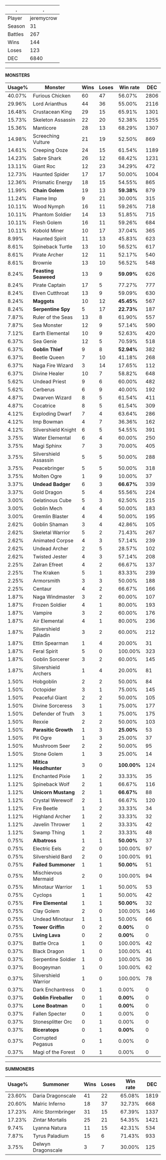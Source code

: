 .|.
|-|-
Player|jeremycrow
Season|31
Battles|267
Wins|144
Loses|123
DEC|6840

---
**MONSTERS**

Usage%|Monster|Wins|Loses|Win rate|DEC|
-|-|-|-|-|-|
40.07%|Furious Chicken|60|47|56.07%|2806|
29.96%|Lord Arianthus|44|36|55.00%|2116|
16.48%|Crustacean King|29|15|65.91%|1301|
15.73%|Skeleton Assassin|22|20|52.38%|1255|
15.36%|Manticore|28|13|68.29%|1307|
14.98%|Screeching Vulture|21|19|52.50%|869|
14.61%|Creeping Ooze|24|15|61.54%|1189|
14.23%|Sabre Shark|26|12|68.42%|1231|
13.11%|Giant Roc|12|23|34.29%|472|
12.73%|Haunted Spider|17|17|50.00%|1004|
12.36%|Prismatic Energy|18|15|54.55%|865|
11.99%|**Chain Golem**|19|13|**59.38%**|879|
11.24%|Flame Imp|9|21|30.00%|315|
10.11%|Wood Nymph|16|11|59.26%|718|
10.11%|Phantom Soldier|14|13|51.85%|715|
10.11%|Flesh Golem|16|11|59.26%|684|
10.11%|Kobold Miner|10|17|37.04%|365|
8.99%|Haunted Spirit|11|13|45.83%|623|
8.61%|Spineback Turtle|13|10|56.52%|617|
8.61%|Pirate Archer|12|11|52.17%|540|
8.61%|Brownie|13|10|56.52%|548|
8.24%|**Feasting Seaweed**|13|9|**59.09%**|626|
8.24%|Pirate Captain|17|5|77.27%|777|
8.24%|Elven Cutthroat|13|9|59.09%|630|
8.24%|**Maggots**|10|12|**45.45%**|567|
8.24%|**Serpentine Spy**|5|17|**22.73%**|187|
7.87%|Ruler of the Seas|13|8|61.90%|557|
7.87%|Sea Monster|12|9|57.14%|590|
7.12%|Earth Elemental|10|9|52.63%|420|
6.37%|Sea Genie|12|5|70.59%|518|
6.37%|**Goblin Thief**|9|8|**52.94%**|382|
6.37%|Beetle Queen|7|10|41.18%|268|
6.37%|Naga Fire Wizard|3|14|17.65%|112|
6.37%|Divine Healer|10|7|58.82%|648|
5.62%|Undead Priest|9|6|60.00%|482|
5.62%|Cerberus|6|9|40.00%|192|
4.87%|Dwarven Wizard|8|5|61.54%|411|
4.87%|Cocatrice|8|5|61.54%|309|
4.12%|Exploding Dwarf|7|4|63.64%|286|
4.12%|Imp Bowman|4|7|36.36%|162|
4.12%|Silvershield Knight|6|5|54.55%|391|
3.75%|Water Elemental|6|4|60.00%|250|
3.75%|Magi Sphinx|7|3|70.00%|405|
3.75%|Silvershield Assassin|5|5|50.00%|288|
3.75%|Peacebringer|5|5|50.00%|318|
3.75%|Molten Ogre|1|9|10.00%|37|
3.37%|**Undead Badger**|6|3|**66.67%**|339|
3.37%|Gold Dragon|5|4|55.56%|224|
3.00%|Gelatinous Cube|5|3|62.50%|215|
3.00%|Goblin Mech|4|4|50.00%|183|
3.00%|Gremlin Blaster|4|4|50.00%|195|
2.62%|Goblin Shaman|3|4|42.86%|105|
2.62%|Skeletal Warrior|5|2|71.43%|267|
2.62%|Animated Corpse|4|3|57.14%|239|
2.62%|Undead Archer|2|5|28.57%|102|
2.62%|Twisted Jester|4|3|57.14%|208|
2.25%|Zalran Efreet|4|2|66.67%|137|
2.25%|The Kraken|5|1|83.33%|239|
2.25%|Armorsmith|3|3|50.00%|188|
2.25%|Centaur|4|2|66.67%|166|
1.87%|Naga Windmaster|3|2|60.00%|107|
1.87%|Frozen Soldier|4|1|80.00%|193|
1.87%|Vampire|3|2|60.00%|176|
1.87%|Air Elemental|4|1|80.00%|236|
1.87%|Silvershield Paladin|3|2|60.00%|212|
1.87%|Ettin Spearman|1|4|20.00%|31|
1.87%|Feral Spirit|5|0|100.00%|323|
1.87%|Goblin Sorcerer|3|2|60.00%|145|
1.87%|Silvershield Archers|1|4|20.00%|81|
1.50%|Hobgoblin|2|2|50.00%|84|
1.50%|Octopider|3|1|75.00%|145|
1.50%|Peaceful Giant|2|2|50.00%|105|
1.50%|Divine Sorceress|3|1|75.00%|177|
1.50%|Defender of Truth|3|1|75.00%|175|
1.50%|Rexxie|2|2|50.00%|103|
1.50%|**Parasitic Growth**|1|3|**25.00%**|53|
1.50%|Pit Ogre|1|3|25.00%|37|
1.50%|Mushroom Seer|2|2|50.00%|95|
1.50%|Stone Golem|1|3|25.00%|14|
1.12%|**Mitica Headhunter**|3|0|**100.00%**|124|
1.12%|Enchanted Pixie|1|2|33.33%|35|
1.12%|Spineback Wolf|2|1|66.67%|116|
1.12%|**Unicorn Mustang**|2|1|**66.67%**|88|
1.12%|Crystal Werewolf|2|1|66.67%|120|
1.12%|Fire Beetle|1|2|33.33%|34|
1.12%|Highland Archer|1|2|33.33%|32|
1.12%|Javelin Thrower|1|2|33.33%|42|
1.12%|Swamp Thing|1|2|33.33%|48|
0.75%|**Albatross**|1|1|**50.00%**|37|
0.75%|Electric Eels|2|0|100.00%|97|
0.75%|Silvershield Bard|2|0|100.00%|91|
0.75%|**Failed Summoner**|1|1|**50.00%**|51|
0.75%|Mischievous Mermaid|2|0|100.00%|94|
0.75%|Minotaur Warrior|1|1|50.00%|53|
0.75%|Cyclops|1|1|50.00%|42|
0.75%|**Fire Elemental**|1|1|**50.00%**|32|
0.75%|Clay Golem|2|0|100.00%|146|
0.75%|Undead Minotaur|1|1|50.00%|66|
0.75%|**Tower Griffin**|0|2|**0.00%**|0|
0.75%|**Living Lava**|0|2|**0.00%**|0|
0.37%|Battle Orca|1|0|100.00%|42|
0.37%|Black Dragon|1|0|100.00%|41|
0.37%|Serpentine Soldier|1|0|100.00%|36|
0.37%|Boogeyman|1|0|100.00%|62|
0.37%|Silvershield Warrior|1|0|100.00%|78|
0.37%|Dark Enchantress|0|1|0.00%|0|
0.37%|**Goblin Fireballer**|0|1|**0.00%**|0|
0.37%|**Lone Boatman**|0|1|**0.00%**|0|
0.37%|Fallen Specter|0|1|0.00%|0|
0.37%|Stonesplitter Orc|0|1|0.00%|0|
0.37%|**Biceratops**|0|1|**0.00%**|0|
0.37%|Corrupted Pegasus|0|1|0.00%|0|
0.37%|Magi of the Forest|0|1|0.00%|0|

---
**SUMMONERS**

Usage%|Summoner|Wins|Loses|Win rate|DEC|
-|-|-|-|-|-|
23.60%|Daria Dragonscale|41|22|65.08%|1819|
20.60%|Malric Inferno|18|37|32.73%|668|
17.23%|Alric Stormbringer|31|15|67.39%|1337|
17.23%|Zintar Mortalis|25|21|54.35%|1421|
9.74%|Lyanna Natura|11|15|42.31%|534|
7.87%|Tyrus Paladium|15|6|71.43%|933|
3.75%|Delwyn Dragonscale|3|7|30.00%|125|
